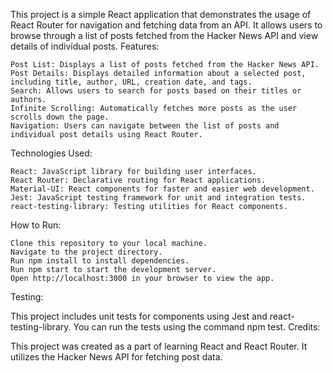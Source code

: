 This project is a simple React application that demonstrates the usage of React Router for navigation and fetching data from an API. It allows users to browse through a list of posts fetched from the Hacker News API and view details of individual posts.
Features:

    Post List: Displays a list of posts fetched from the Hacker News API.
    Post Details: Displays detailed information about a selected post, including title, author, URL, creation date, and tags.
    Search: Allows users to search for posts based on their titles or authors.
    Infinite Scrolling: Automatically fetches more posts as the user scrolls down the page.
    Navigation: Users can navigate between the list of posts and individual post details using React Router.

Technologies Used:

    React: JavaScript library for building user interfaces.
    React Router: Declarative routing for React applications.
    Material-UI: React components for faster and easier web development.
    Jest: JavaScript testing framework for unit and integration tests.
    react-testing-library: Testing utilities for React components.

How to Run:

    Clone this repository to your local machine.
    Navigate to the project directory.
    Run npm install to install dependencies.
    Run npm start to start the development server.
    Open http://localhost:3000 in your browser to view the app.

Testing:

This project includes unit tests for components using Jest and react-testing-library. You can run the tests using the command npm test.
Credits:

This project was created as a part of learning React and React Router. It utilizes the Hacker News API for fetching post data.

